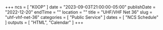 +++
ncs = [ "K0OP" ]
date = "2023-09-03T21:00:00-05:00"
publishDate = "2022-12-20"
endTime = ""
location = ""
title = "UHF/VHF Net 36"
slug = "uhf-vhf-net-36"
categories = [ "Public Service" ]
dates = [ "NCS Schedule" ]
outputs = [ "HTML", "Calendar" ]
+++
